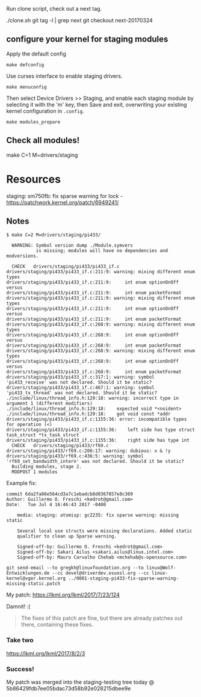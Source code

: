 Run clone script, check out a next tag.

./clone.sh
git tag -l | grep next
git checkout next-20170324

## configure your kernel for staging modules

Apply the default config

```
make defconfig
```

Use curses interface to enable staging drivers.

```
make menuconfig
```

Then select Device Drivers >> Staging, and enable each staging module by selecting it with the 'm' key, then Save and exit, overwriting your existing kernel configuration in `.config`.

```
make modules_prepare
```

## Check all modules!

make C=1 M=drivers/staging

# Resources

staging: sm750fb: fix sparse warning for lock - https://patchwork.kernel.org/patch/6949241/

## Notes

```
$ make C=2 M=drivers/staging/pi433/

  WARNING: Symbol version dump ./Module.symvers
           is missing; modules will have no dependencies and modversions.

  CHECK   drivers/staging/pi433/pi433_if.c
drivers/staging/pi433/pi433_if.c:211:9: warning: mixing different enum types
drivers/staging/pi433/pi433_if.c:211:9:     int enum optionOnOff  versus
drivers/staging/pi433/pi433_if.c:211:9:     int enum packetFormat 
drivers/staging/pi433/pi433_if.c:211:9: warning: mixing different enum types
drivers/staging/pi433/pi433_if.c:211:9:     int enum optionOnOff  versus
drivers/staging/pi433/pi433_if.c:211:9:     int enum packetFormat 
drivers/staging/pi433/pi433_if.c:268:9: warning: mixing different enum types
drivers/staging/pi433/pi433_if.c:268:9:     int enum optionOnOff  versus
drivers/staging/pi433/pi433_if.c:268:9:     int enum packetFormat 
drivers/staging/pi433/pi433_if.c:268:9: warning: mixing different enum types
drivers/staging/pi433/pi433_if.c:268:9:     int enum optionOnOff  versus
drivers/staging/pi433/pi433_if.c:268:9:     int enum packetFormat 
drivers/staging/pi433/pi433_if.c:317:1: warning: symbol 'pi433_receive' was not declared. Should it be static?
drivers/staging/pi433/pi433_if.c:467:1: warning: symbol 'pi433_tx_thread' was not declared. Should it be static?
./include/linux/thread_info.h:129:18: warning: incorrect type in argument 1 (different modifiers)
./include/linux/thread_info.h:129:18:    expected void *<noident>
./include/linux/thread_info.h:129:18:    got void const *addr
drivers/staging/pi433/pi433_if.c:1155:36: error: incompatible types for operation (<)
drivers/staging/pi433/pi433_if.c:1155:36:    left side has type struct task_struct *tx_task_struct
drivers/staging/pi433/pi433_if.c:1155:36:    right side has type int
  CHECK   drivers/staging/pi433/rf69.c
drivers/staging/pi433/rf69.c:206:17: warning: dubious: x & !y
drivers/staging/pi433/rf69.c:436:5: warning: symbol 'rf69_set_bandwidth_intern' was not declared. Should it be static?
  Building modules, stage 2.
  MODPOST 1 modules
```

Example fix:
```
commit 6da2fa86e564cd3a7c1ebadcb8d0367857e8c369
Author: Guillermo O. Freschi <kedrot@gmail.com>
Date:   Tue Jul 4 16:46:43 2017 -0400

    media: staging: atomisp: gc2235: fix sparse warning: missing static
    
    Several local use structs were missing declarations. Added static
    qualifier to clean up Sparse warning.
    
    Signed-off-by: Guillermo O. Freschi <kedrot@gmail.com>
    Signed-off-by: Sakari Ailus <sakari.ailus@linux.intel.com>
    Signed-off-by: Mauro Carvalho Chehab <mchehab@s-opensource.com>
```

```
git send-email --to gregkh@linuxfoundation.org --to linux@Wolf-Entwicklungen.de --cc devel@driverdev.osuosl.org --cc linux-kernel@vger.kernel.org ../0001-staging-pi433-fix-sparse-warning-missing-static.patch
```

My patch: https://lkml.org/lkml/2017/7/23/124

Damnit! :(

> The fixes of this patch are fine, but there are already patches out there,
containing these fixes.

### Take two

https://lkml.org/lkml/2017/8/2/3

### Success!

My patch was merged into the staging-testing tree today @ 5b86429fdb7ee05bdac73d58b92e028215dbee9e
